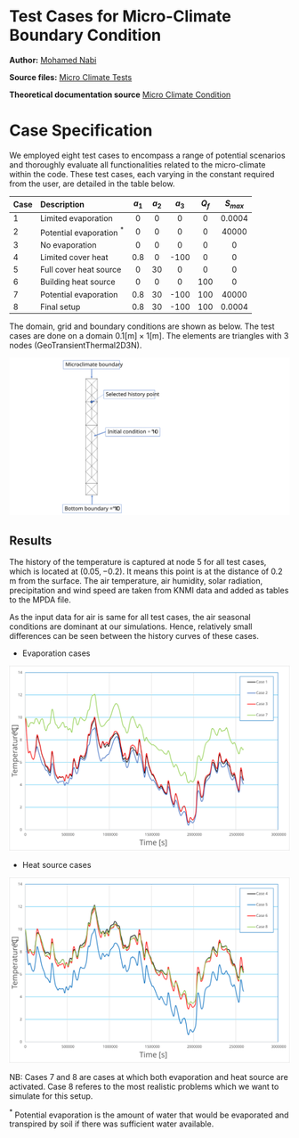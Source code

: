 # Test Cases for Micro-Climate Boundary Condition

**Author:** [Mohamed Nabi](https://github.com/mnabideltares)

**Source files:** [Micro Climate Tests](https://github.com/KratosMultiphysics/Kratos/tree/master/applications/GeoMechanicsApplication/tests/test_thermal_element/test_micro_climate)

**Theoretical documentation source** [Micro Climate Condition](https://github.com/KratosMultiphysics/Kratos/tree/master/applications/GeoMechanicsApplication/custom_conditions/README.md)
#
# Case Specification
We employed eight test cases to encompass a range of potential scenarios and thoroughly evaluate all functionalities related to the micro-climate within the code. These test cases, each varying in the constant required from the user, are detailed in the table below.

| Case | Description                | $a_1$  | $a_2$  | $a_3$ | $Q_f$ | $S_{max}$ |
|------|:---------------------------|:------:|:------:|:-----:|:-----:|:---------:|
| 1    | Limited evaporation        | 0      | 0      | 0     | 0     | 0.0004    |
| 2    | Potential evaporation $^*$ | 0      | 0      | 0     | 0     | 40000     |
| 3    | No evaporation             | 0      | 0      | 0     | 0     | 0         |
| 4    | Limited cover heat         | 0.8    | 0      | -100  | 0     | 0         |
| 5    | Full cover heat source     | 0      | 30     | 0     | 0     | 0         |
| 6    | Building heat source       | 0      | 0      | 0     | 100   | 0         |
| 7    | Potential evaporation      | 0.8    | 30     | -100  | 100   | 40000     |
| 8    | Final setup                | 0.8    | 30     | -100  | 100   | 0.0004    |

The domain, grid and boundary conditions are shown as below. The test cases are done on a domain $0.1 \mathrm{[m]} \times 1 \mathrm{[m]}$. The elements are triangles with 3 nodes (GeoTransientThermal2D3N).

<img src="../documentation_data/test_micro_climate_boundary_condition.svg" alt="Visualization of the domain, grid and the boundary conditions" title="Visualization of the boundary conditions" width="900">

## Results
The history of the temperature is captured at node 5 for all test cases, which is located at $\left(0.05, -0.2 \right)$. It means this point is at the distance of 0.2 m from the surface. The air temperature, air humidity, solar radiation, precipitation and wind speed are taken from KNMI data and added as tables to the MPDA file.

As the input data for air is same for all test cases, the air seasonal conditions are dominant at our simulations. Hence, relatively small differences can be seen between the history curves of these cases.


* Evaporation cases 
<img src="../documentation_data/test_micro_climate_evaporation_history.svg" alt="Visualization of the history of temperature at the distance of 0.2 $\mathrm{[m]}$ below the surface" title="Visualization of the history" width="900">

* Heat source cases
<img src="../documentation_data/test_micro_climate_heatsource_history.svg" alt="Visualization of the history of temperature at the distance of 0.2 $\mathrm{[m]}$ below the surface" title="Visualization of the history" width="900">

NB: Cases 7 and 8 are cases at which both evaporation and heat source are activated. Case 8 referes to the most realistic problems which we want to simulate for this setup.

$^*$ Potential evaporation is the amount of water that would be evaporated and transpired by soil if there was sufficient water available.


